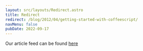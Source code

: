 ```yaml
---
layout: src/layouts/Redirect.astro
title: Redirect
redirect: /blog/2012/04/getting-started-with-coffeescript/
navMenu: false
pubDate: 2022-09-17
---
```

<div>
Our article feed can be found <a href="/blog/2012/04/getting-started-with-coffeescript/">here</a>
</div>
